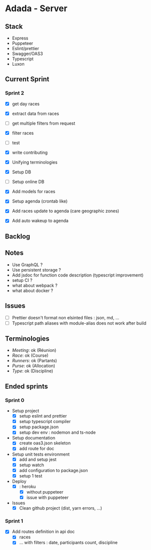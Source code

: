 # Adada - Server

## Stack
- Express
- Puppeteer
- Eslint/prettier
- Swagger/OAS3
- Typescript
- Luxon

## Current Sprint
### Sprint 2
- [x] get day races
- [x] extract data from races
- [ ] get multiple filters from request
- [x] filter races
- [ ] test
- [x] write contributing
- [x] Unifying terminologies
- [x] Setup DB
- [ ] Setup online DB
- [x] Add models for races
- [x] Setup agenda (crontab like) 
- [x] Add races update to agenda (care geographic zones)
- [x] Add auto wakeup to agenda


## Backlog

## Notes
- Use GraphQL ?
- Use persistent storage ?
- Add jsdoc for function code description (typescript improvement)
- setup CI ?
- what about webpack ? 
- what about docker ? 

## Issues
  - [ ] Prettier doesn't format non elsinted files : json, md, ...
  - [ ] Typescript path aliases with module-alias does not work after build

## Terminologies
- *Meeting*: ok (Réunion)
- *Race*: ok (Course)
- *Runners*: ok (Partants)
- *Purse*: ok (Allocation)
- *Type*: ok (Discipline)

## Ended sprints

### Sprint 0
- Setup project 
    - [x] setup eslint and prettier
    - [x] setup typescript compiler
    - [x] setup package.json
    - [x] setup dev env : nodemon and ts-node
- Setup documentation 
    - [x] create oas3.json skeleton
    - [x] add route for doc
- Setup unit tests environment
    - [x] add and setup jest
    - [x] setup watch 
    - [x] add configuration to package.json 
    - [x] setup 1 test
- Deploy
  - [x] : heroku
    - [x] without puppeteer 
    - [x] issue with puppeteer
- Issues
  - [x] Clean github project (dist, yarn errors, ...)

### Sprint 1
- [x] Add routes definition in api doc
  - [x] races
  - [x] ... with filters : date, participants count, discipline
